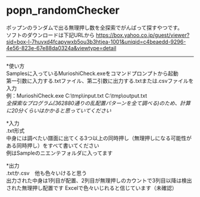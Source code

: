 # popn_randomChecker  
ポップンのランダムで出る無理押し数を全探索でがんばって探すやつです。  
ソフトのダウンロードは下記URLから
https://box.yahoo.co.jp/guest/viewer?sid=box-l-7huvxd4fcapywxb5ou3b3htjea-1001&uniqid=c4beaedd-9296-4e56-823e-67e88da0324a&viewtype=detail
___________________________
*使い方  
Samplesに入っているMurioshiCheck.exeをコマンドプロンプトから起動  
第一引数に入力する.txtファイル、第二引数に出力する.txtまたは.csvファイルを入力  
例：MurioshiCheck.exe C:\tmp\input.txt C:\tmp\output.txt  
_全探索なプログラム(362880通りの乱配置パターンを全て調べる)のため、計算に20分くらいはかかると思っていてください_  
  
*入力  
.txt形式  
中身には調べたい譜面に出てくる3つ以上の同時押し（無理押しになる可能性がある同時押し）をすべて書いてください  
例はSampleのニエンテフォルダに入ってます  
  
*出力  
.txtか.csv　他も色々いけると思う  
出力された中身は1列目が配置、2列目が無理押しのカウントで3列目以降は検出された無理押し配置です
Excelで色々いじれると信じています（未確認）
